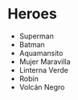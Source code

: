 # Heroes

* Superman
* Batman
* Aquamansito
* Mujer Maravilla
* Linterna Verde
* Robin
* Volcán Negro
